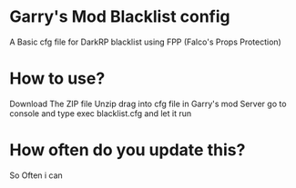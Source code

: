 # Garry's Mod Blacklist config
A Basic cfg file for DarkRP blacklist using FPP (Falco's Props Protection)

# How to use?
Download The ZIP file
Unzip
drag into cfg file in Garry's mod Server
go to console and type exec blacklist.cfg and let it run

# How often do you update this?

So Often i can
